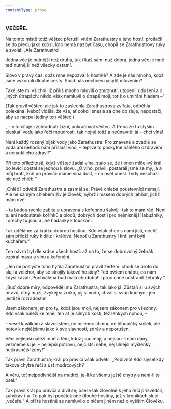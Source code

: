 ```yaml
---
contentType: prose
---
```


<section>

### VEČEŘE.

Na tomto místě totiž věštec přerušil vítání Zarathustry a jeho hostí: protlačil se do předu jako kdosi, kdo nemá nazbyt času, chopil se Zarathustrovy ruky a zvolal: „Ale Zarathustro!

Jedna věc je nutnější než druhá, tak říkáš sám: nuž dobrá, jedna věc je mně teď nutnější než všecky ostatní.

Slovo v pravý čas: cožs mne nepozval k hostině? A zde je nás mnoho, kdož jsme vykonali dlouhé cesty. Snad nás nechceš nasytit mluvením?

Také jste mi všichni již příliš mnoho mluvili o zmrznutí, utopení, udušení a o jiných útrapách: nikdo však nemluvil o útrapě mojí, totiž o umírání hladem –“

(Tak pravil věštec; ale jak to zaslechla Zarathustrova zvířata, odběhla polekána. Neboť viděla, že vše, ať cokoli snesla za dne do sluje, nepostačí, aby se nacpal jediný ten věštec.) 

„ - v to čítaje i zchřadnutí žízní, pokračoval věštec. A třeba že tu slyším pleskatí vodu jako řeči moudrosti, tak hojně totiž a neúnavně: já – chci vína!

Není každý rozený piják vody jako Zarathustra. Pro znavené a zvadlé se voda ani nehodí: nám přísluší víno, – teprve to poskytne náhlého ozdravění a nenadálého zdraví!“

Při této příležitosti, když věštec žádal vína, stalo se, že i onen mlčelivý král po levici dostal se jednou k slovu. „O víno, pravil, postarali jsme se my, já a můj bratr, král po pravici: máme vína dost, – co osel unesl. Tedy neschází nic než chléb.“

„Chléb? odvětil Zarathustra a zasmál se. Právě chleba poustevníci nemají. Ale ne samým chlebem živ je člověk, nýbrž i masem dobrých jehňat, jichž mám dvé:

– ta budou rychle zabita a upravena s kořennou šalvěji: tak to mám rád. Není tu ani nedostatek kořínků a plodů, dobrých dost i pro nejmlsnější labužníky; i ořechy tu jsou a jiné hádanky k louskání.

Tak uděláme za krátko dobrou hostinu. Kdo však chce s námi jisti, nechť sám přiloží ruky k dílu: i králové. Neboť u Zarathustry i král smí býti kuchařem.“

Ten návrh byl dle srdce všech hostí: až na to, že se dobrovolný žebrák vzpíral masu a vinu a kořenění.

„Jen mi poslyšte toho hýřila Zarathustru! pravil žertem: chodí se proto do slují a velehor, aby se strojily takové hostiny? Ted ovšem chápu, co nám kdysi kázal: ‚Pochválena bud malá chudoba!‘ i proč chce odstranit žebráky.“

„Buď dobré míry, odpověděl mu Zarathustra, tak jako já. Zůstaň si u svých mravů, ctný muži, žvýkej si zrnka, pij si vodu, chval si svou kuchyni: jen jestli tě rozradostní!

Jsem zákonem jen pro ty, kdož jsou moji, nejsem zákonem pro všechny. Kdo však náleží ke mně, ten ať je silných kostí, též lehkých nohou, –

– vesel k válkám a slavnostem, ne milenec chmur, ne hloupičký snílek, ale hotov k nejtěžšímu jako k své slavnosti, zdráv a neporušen.

Věci nejlepší náleží mně a těm, kdož jsou moji; a nejsou-li nám dány, vezmeme si je: – nejlepší potravu, nejčistší nebe, nejsilnější myšlenky, nejkrásnější ženy!“ – 

Tak pravil Zarathustra; král po pravici však odvětil: „Podivno! Kdo slyšel kdy takové chytré řeči z úst mudrcových? 

A věru, toť nejpodivnější na mudrci, je-li ke všemu ještě chytrý a není-li to osel.“

Tak pravil král po pravici a divil se; osel však zlovolně k jeho řeči přisvědčil, zahýkav i-a. To pak byl počátek oné dlouhé hostiny, jež v kronikách sluje „večeře.“ A při té hostině se nemluvilo o ničem jiném než o vyšším Člověku.

</section>
